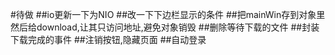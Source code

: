 #待做
##io更新一下为NIO
##改一下下边栏显示的条件
##把mainWin存到对象里然后给download,让其只访问地址,避免对象销毁
##删除等待下载的文件
##封装下载完成的事件
##注销按钮,隐藏页面
##自动登录
